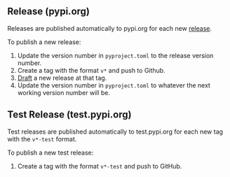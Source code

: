  ## Release (pypi.org)

Releases are published automatically to pypi.org for each new [release](https://github.com/fraim-dev/fraim/releases).
 
 To publish a new release:
 1. Update the version number in `pyproject.toml` to the release version number.
 2. Create a tag with the format `v*` and push to Github.
 3. [Draft](https://github.com/fraim-dev/fraim/releases/new) a new release at that tag.
 4. Update the version number in `pyproject.toml` to whatever the next working version number will be.
 
  ## Test Release (test.pypi.org)
 
Test releases are published automatically to test.pypi.org for each new tag with the `v*-test` format.

To publish a new test release:  
 1. Create a tag with the format `v*-test` and push to GitHub.
